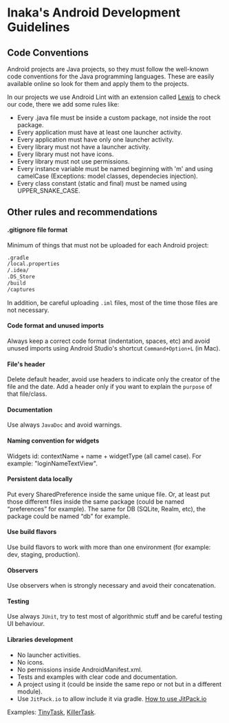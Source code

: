 # Inaka's Android Development Guidelines

## Code Conventions
Android projects are Java projects, so they must follow the well-known code conventions for the Java programming languages. These are easily available online so look for them and apply them to the projects.

In our projects we use Android Lint with an extension called [Lewis](https://github.com/inaka/lewis) to check our code, there we add some rules like:
* Every .java file must be inside a custom package, not inside the root package.
* Every application must have at least one launcher activity.
* Every application must have only one launcher activity.
* Every library must not have a launcher activity.
* Every library must not have icons.
* Every library must not use permissions.
* Every instance variable must be named beginning with 'm' and using camelCase (Exceptions: model classes, dependecies injection).
* Every class constant (static and final) must be named using UPPER_SNAKE_CASE.

## Other rules and recommendations

#### .gitignore file format
Minimum of things that must not be uploaded for each Android project:
```txt
.gradle 
/local.properties 
/.idea/ 
.DS_Store 
/build 
/captures
```
 In addition, be careful uploading `.iml` files, most of the time those files are not necessary.

#### Code format and unused imports
Always keep a correct code format (indentation, spaces, etc) and avoid unused imports using Android Studio's shortcut `Command+Option+L` (in Mac).

#### File's header
Delete default header, avoid use headers to indicate only the creator of the file and the date. Add a header only if you want to explain the `purpose` of that file/class.

#### Documentation
Use always `JavaDoc` and avoid warnings.

#### Naming convention for widgets
Widgets id: contextName + name + widgetType (all camel case). For example: "loginNameTextView".

#### Persistent data locally
Put every SharedPreference inside the same unique file. Or, at least put those different files inside the same package (could be named “preferences” for example).
The same for DB (SQLite, Realm, etc), the package could be named “db” for example.

#### Use build flavors
Use build flavors to work with more than one environment (for example: dev, staging, production).

#### Observers
Use observers when is strongly necessary and avoid their concatenation.

#### Testing
Use always `JUnit`, try to test most of algorithmic stuff and be careful testing UI behaviour.

#### Libraries development
* No launcher activities.
* No icons.
* No permissions inside AndroidManifest.xml.
* Tests and examples with clear code and documentation.
* A project using it (could be inside the same repo or not but in a different module).
* Use `JitPack.io` to allow include it via gradle.
[How to use JitPack.io](https://jitpack.io/docs/ANDROID/)

Examples: [TinyTask](https://github.com/inaka/TinyTask), [KillerTask](https://github.com/inaka/KillerTask).


